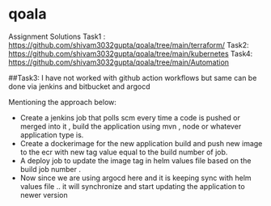 # qoala
Assignment Solutions
Task1 : https://github.com/shivam3032gupta/qoala/tree/main/terraform/
Task2:  https://github.com/shivam3032gupta/qoala/tree/main/kubernetes
Task4:  https://github.com/shivam3032gupta/qoala/tree/main/Automation

##Task3: I have not worked with github action workflows but same can be done via jenkins and bitbucket  and argocd

Mentioning the approach below: 
- Create a jenkins job that polls scm every time a code is pushed or merged into it , build the application using mvn , node or whatever application type is.
- Create a dockerimage for the new application build and push new image to the ecr with new tag value equal to the build number of job. 
- A deploy job to update the image  tag in helm values file based on the build job number .
- Now since we are using argocd here and it is keeping sync with helm values file .. it will synchronize and start updating the application to newer version

